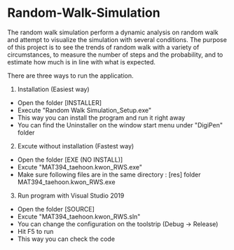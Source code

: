 # Random-Walk-Simulation
The random walk simulation perform a dynamic analysis on random walk and attempt to visualize the simulation with several conditions. The purpose of this project is to see the trends of random walk with a variety of circumstances, to measure the number of steps and the probability, and to estimate how much is in line with what is expected.


There are three ways to run the application.

1. Installation (Easiest way)
- Open the folder [INSTALLER]
- Execute "Random Walk Simulation_Setup.exe"
- This way you can install the program and run it right away
- You can find the Uninstaller on the window start menu under "DigiPen" folder

2. Excute without installation (Fastest way)
- Open the folder [EXE (NO INSTALL)]
- Excute "MAT394_taehoon.kwon_RWS.exe"
- Make sure following files are in the same directory :
  [res] folder
  MAT394_taehoon.kwon_RWS.exe
  
3. Run program with Visual Studio 2019
- Open the folder [SOURCE]
- Excute "MAT394_taehoon.kwon_RWS.sln"
- You can change the configuration on the toolstrip (Debug -> Release)
- Hit F5 to run
- This way you can check the code
